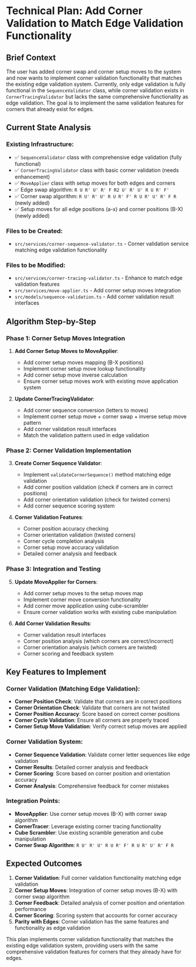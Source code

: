 # Technical Plan: Add Corner Validation to Match Edge Validation Functionality

## Brief Context

The user has added corner swap and corner setup moves to the system and now wants to implement corner validation functionality that matches the existing edge validation system. Currently, only edge validation is fully functional in the `SequenceValidator` class, while corner validation exists in `CornerTracingValidator` but lacks the same comprehensive functionality as edge validation. The goal is to implement the same validation features for corners that already exist for edges.

## Current State Analysis

### Existing Infrastructure:
- ✅ `SequenceValidator` class with comprehensive edge validation (fully functional)
- ✅ `CornerTracingValidator` class with basic corner validation (needs enhancement)
- ✅ `MoveApplier` class with setup moves for both edges and corners
- ✅ Edge swap algorithm: `R U R' U' R' F R2 U' R' U' R U R' F'`
- ✅ Corner swap algorithm: `R U' R' U' R U R' F' R U R' U' R' F R` (newly added)
- ✅ Setup moves for all edge positions (a-x) and corner positions (B-X) (newly added)

### Files to be Created:
- `src/services/corner-sequence-validator.ts` - Corner validation service matching edge validation functionality

### Files to be Modified:
- `src/services/corner-tracing-validator.ts` - Enhance to match edge validation features
- `src/services/move-applier.ts` - Add corner setup moves integration
- `src/models/sequence-validation.ts` - Add corner validation result interfaces

## Algorithm Step-by-Step

### Phase 1: Corner Setup Moves Integration

1. **Add Corner Setup Moves to MoveApplier**:
   - Add corner setup moves mapping (B-X positions)
   - Implement corner setup move lookup functionality
   - Add corner setup move inverse calculation
   - Ensure corner setup moves work with existing move application system

2. **Update CornerTracingValidator**:
   - Add corner sequence conversion (letters to moves)
   - Implement corner setup move + corner swap + inverse setup move pattern
   - Add corner validation result interfaces
   - Match the validation pattern used in edge validation

### Phase 2: Corner Validation Implementation

3. **Create Corner Sequence Validator**:
   - Implement `validateCornerSequence()` method matching edge validation
   - Add corner position validation (check if corners are in correct positions)
   - Add corner orientation validation (check for twisted corners)
   - Add corner sequence scoring system

4. **Corner Validation Features**:
   - Corner position accuracy checking
   - Corner orientation validation (twisted corners)
   - Corner cycle completion analysis
   - Corner setup move accuracy validation
   - Detailed corner analysis and feedback

### Phase 3: Integration and Testing

5. **Update MoveApplier for Corners**:
   - Add corner setup moves to the setup moves map
   - Implement corner move conversion functionality
   - Add corner move application using cube-scrambler
   - Ensure corner validation works with existing cube manipulation

6. **Add Corner Validation Results**:
   - Corner validation result interfaces
   - Corner position analysis (which corners are correct/incorrect)
   - Corner orientation analysis (which corners are twisted)
   - Corner scoring and feedback system

## Key Features to Implement

### Corner Validation (Matching Edge Validation):
- **Corner Position Check**: Validate that corners are in correct positions
- **Corner Orientation Check**: Validate that corners are not twisted
- **Corner Position Accuracy**: Score based on correct corner positions
- **Corner Cycle Validation**: Ensure all corners are properly traced
- **Corner Setup Move Validation**: Verify correct setup moves are applied

### Corner Validation System:
- **Corner Sequence Validation**: Validate corner letter sequences like edge validation
- **Corner Results**: Detailed corner analysis and feedback
- **Corner Scoring**: Score based on corner position and orientation accuracy
- **Corner Analysis**: Comprehensive feedback for corner mistakes

### Integration Points:
- **MoveApplier**: Use corner setup moves (B-X) with corner swap algorithm
- **CornerTracer**: Leverage existing corner tracing functionality
- **Cube Scrambler**: Use existing scramble generation and cube manipulation
- **Corner Swap Algorithm**: `R U' R' U' R U R' F' R U R' U' R' F R`

## Expected Outcomes

1. **Corner Validation**: Full corner validation functionality matching edge validation
2. **Corner Setup Moves**: Integration of corner setup moves (B-X) with corner swap algorithm
3. **Corner Feedback**: Detailed analysis of corner position and orientation performance
4. **Corner Scoring**: Scoring system that accounts for corner accuracy
5. **Parity with Edges**: Corner validation has the same features and functionality as edge validation

This plan implements corner validation functionality that matches the existing edge validation system, providing users with the same comprehensive validation features for corners that they already have for edges.

